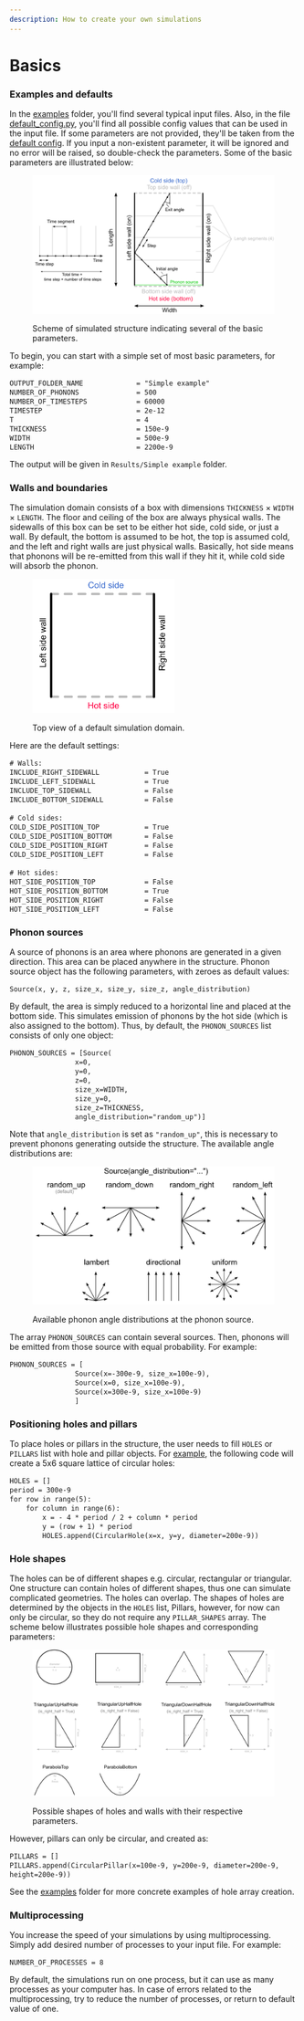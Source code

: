 ```yaml
---
description: How to create your own simulations
---
```


# Basics

### Examples and defaults

In the [examples](https://github.com/anufrievroman/freepaths/tree/master/examples) folder, you'll find several typical input files. Also, in the file [default\_config.py](https://github.com/anufrievroman/freepaths/blob/master/freepaths/default\_config.py), you'll find all possible config values that can be used in the input file. If some parameters are not provided, they'll be taken from the [default config](https://github.com/anufrievroman/freepaths/blob/master/freepaths/default\_config.py). If you input a non-existent parameter, it will be ignored and no error will be raised, so double-check the parameters. Some of the basic parameters are illustrated below:

<figure><img src="../.gitbook/assets/MCscheme.png" alt=""><figcaption><p>Scheme of simulated structure indicating several of the basic parameters.</p></figcaption></figure>

To begin, you can start with a simple set of most basic parameters, for example:

```
OUTPUT_FOLDER_NAME             = "Simple example"
NUMBER_OF_PHONONS              = 500
NUMBER_OF_TIMESTEPS            = 60000
TIMESTEP                       = 2e-12
T                              = 4
THICKNESS                      = 150e-9
WIDTH                          = 500e-9
LENGTH                         = 2200e-9
```

The output will be given in `Results/Simple example` folder.

### Walls and boundaries

The simulation domain consists of a box with dimensions `THICKNESS` × `WIDTH` × `LENGTH`. The floor and ceiling of the box are always physical walls. The sidewalls of this box can be set to be either hot side, cold side, or just a wall. By default, the bottom is assumed to be hot, the top is assumed cold, and the left and right walls are just physical walls. Basically, hot side means that phonons will be re-emitted from this wall if they hit it, while cold side will absorb the phonon.&#x20;

<figure><img src="../.gitbook/assets/default_setup.png" alt="" width="249"><figcaption><p>Top view of a default simulation domain.</p></figcaption></figure>

Here are the default settings:

```
# Walls:
INCLUDE_RIGHT_SIDEWALL           = True
INCLUDE_LEFT_SIDEWALL            = True
INCLUDE_TOP_SIDEWALL             = False
INCLUDE_BOTTOM_SIDEWALL          = False

# Cold sides:
COLD_SIDE_POSITION_TOP           = True
COLD_SIDE_POSITION_BOTTOM        = False
COLD_SIDE_POSITION_RIGHT         = False
COLD_SIDE_POSITION_LEFT          = False

# Hot sides:
HOT_SIDE_POSITION_TOP            = False
HOT_SIDE_POSITION_BOTTOM         = True
HOT_SIDE_POSITION_RIGHT          = False
HOT_SIDE_POSITION_LEFT           = False
```

### Phonon sources

A source of phonons is an area where phonons are generated in a given direction. This area can be placed anywhere in the structure. Phonon source object has the following parameters, with zeroes as default values:

```
Source(x, y, z, size_x, size_y, size_z, angle_distribution)
```

By default, the area is simply reduced to a horizontal line and placed at the bottom side. This simulates emission of phonons by the hot side (which is also assigned to the bottom). Thus, by default, the `PHONON_SOURCES` list consists of only one object:

```
PHONON_SOURCES = [Source(
                x=0,
                y=0,
                z=0,
                size_x=WIDTH,
                size_y=0,
                size_z=THICKNESS,
                angle_distribution="random_up")]
```

Note that `angle_distribution` is set as `"random_up"`, this is necessary to prevent phonons generating outside the structure. The available angle distributions are:

<figure><img src="../.gitbook/assets/distributions.png" alt="" width="563"><figcaption><p>Available phonon angle distributions at the phonon source.</p></figcaption></figure>

The array `PHONON_SOURCES` can contain several sources. Then, phonons will be emitted from those source with equal probability. For example:

```
PHONON_SOURCES = [
                Source(x=-300e-9, size_x=100e-9),
                Source(x=0, size_x=100e-9),
                Source(x=300e-9, size_x=100e-9)
                ]
```

### Positioning holes and pillars

To place holes or pillars in the structure, the user needs to fill `HOLES` or `PILLARS` list with hole and pillar objects. For [example](phononic-crystal.md), the following code will create a 5x6 square lattice of circular holes:

```
HOLES = []
period = 300e-9
for row in range(5):
    for column in range(6):
        x = - 4 * period / 2 + column * period
        y = (row + 1) * period
        HOLES.append(CircularHole(x=x, y=y, diameter=200e-9))
```

### Hole shapes

The holes can be of different shapes e.g. circular, rectangular or triangular. One structure can contain holes of different shapes, thus one can simulate complicated geometries. The holes can overlap. The shapes of holes are determined by the objects in the  `HOLES` list, Pillars, however, for now can only be circular, so they do not require any `PILLAR_SHAPES` array. The scheme below illustrates possible hole shapes and corresponding parameters:

<figure><img src="../.gitbook/assets/shapes.png" alt=""><figcaption><p>Possible shapes of holes and walls with their respective parameters.</p></figcaption></figure>

However, pillars can only be circular, and created as:

```
PILLARS = []
PILLARS.append(CircularPillar(x=100e-9, y=200e-9, diameter=200e-9, height=200e-9))
```

See the [examples](https://github.com/anufrievroman/freepaths/tree/master/examples) folder for more concrete examples of hole array creation.

### Multiprocessing

You increase the speed of your simulations by using multiprocessing. Simply add desired number of processes to your input file. For example:

```
NUMBER_OF_PROCESSES = 8
```

By default, the simulations run on one process, but it can use as many processes as your computer has. In case of errors related to the multiprocessing, try to reduce the number of processes, or return to default value of one.
